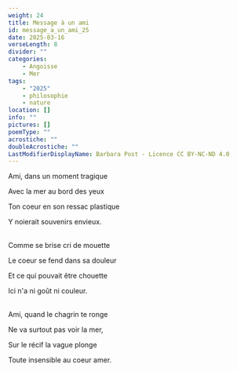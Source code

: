 ```yaml
---
weight: 24
title: Message à un ami
id: message_a_un_ami_25
date: 2025-03-16
verseLength: 8
divider: ""
categories:
    - Angoisse
    - Mer
tags:
    - "2025"
    - philosophie
    - nature
location: []
info: ""
pictures: []
poemType: ""
acrostiche: ""
doubleAcrostiche: ""
LastModifierDisplayName: Barbara Post - Licence CC BY-NC-ND 4.0
---
```

Ami, dans un moment tragique

Avec la mer au bord des yeux

Ton coeur en son ressac plastique

Y noierait souvenirs envieux.

 \
Comme se brise cri de mouette

Le coeur se fend dans sa douleur

Et ce qui pouvait être chouette

Ici n'a ni goût ni couleur.

 \
Ami, quand le chagrin te ronge

Ne va surtout pas voir la mer,

Sur le récif la vague plonge

Toute insensible au coeur amer.
